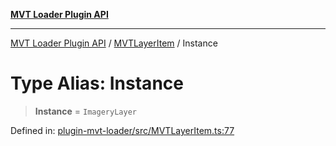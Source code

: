 [**MVT Loader Plugin API**](../../../../README.md)

***

[MVT Loader Plugin API](../../../../README.md) / [MVTLayerItem](../README.md) / Instance

# Type Alias: Instance

> **Instance** = `ImageryLayer`

Defined in: [plugin-mvt-loader/src/MVTLayerItem.ts:77](https://github.com/dde-platform/dde-earth/blob/a4e76810cf18d8354b0eaa68b6b086181f8a3f8a/packages/plugin-mvt-loader/src/MVTLayerItem.ts#L77)
